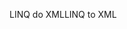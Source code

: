 <span data-ttu-id="bfb5d-101">LINQ do XML</span><span class="sxs-lookup"><span data-stu-id="bfb5d-101">LINQ to XML</span></span>